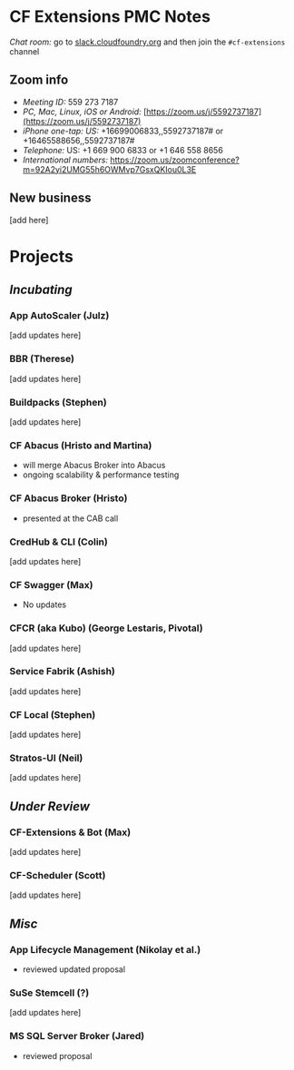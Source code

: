 # CF Extensions PMC Notes

*Chat room:* go to [slack.cloudfoundry.org](https://slack.cloudfoundry.org) and then join the `#cf-extensions` channel

## Zoom info

- *Meeting ID:* 559 273 7187
- *PC, Mac, Linux, iOS or Android:* [https://zoom.us/j/5592737187](https://zoom.us/j/5592737187)
- *iPhone one-tap: US:* +16699006833,,5592737187#  or +16465588656,,5592737187# 
- *Telephone:* US: +1 669 900 6833  or +1 646 558 8656 
- *International numbers:* https://zoom.us/zoomconference?m=92A2yi2UMG55h6OWMvp7GsxQKIou0L3E

## New business

[add here]

# Projects

## _Incubating_

### App AutoScaler (Julz)

[add updates here]

### BBR (Therese)

[add updates here]

### Buildpacks (Stephen)

[add updates here]

### CF Abacus (Hristo and Martina)

- will merge Abacus Broker into Abacus
- ongoing scalability & performance testing

### CF Abacus Broker (Hristo)

- presented at the CAB call

### CredHub & CLI (Colin)

[add updates here]

### CF Swagger (Max)

- No updates

### CFCR (aka Kubo) (George Lestaris, Pivotal)

[add updates here]

### Service Fabrik (Ashish)

[add updates here]

### CF Local (Stephen)

[add updates here]

### Stratos-UI (Neil)

[add updates here]

## _Under Review_

### CF-Extensions & Bot (Max)

[add updates here]

### CF-Scheduler (Scott)

[add updates here]

## _Misc_

### App Lifecycle Management (Nikolay et al.)

- reviewed updated proposal

### SuSe Stemcell (?)

[add updates here]

### MS SQL Server Broker (Jared)

- reviewed proposal
